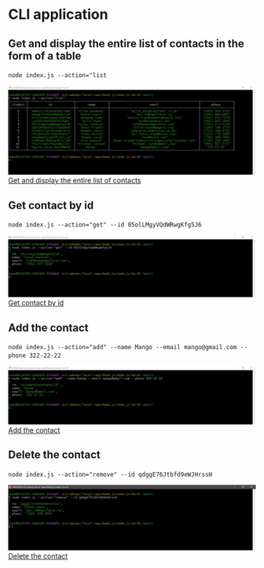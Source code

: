 # CLI application

## Get and display the entire list of contacts in the form of a table

`node index.js --action="list`

![Get and display the entire list of contacts](./assets/list.JPG)
[Get and display the entire list of contacts](https://monosnap.com/file/7Mk4J0sN8Eg9w2nUBMBXWIvAIANQvV)

## Get contact by id

`node index.js --action="get" --id 05olLMgyVQdWRwgKfg5J6`

![Get contact by id](./assets/get.JPG)
[Get contact by id](https://monosnap.com/file/Kbjuff3RoUu5eV216zCLQKEb8AdHEv)

## Add the contact

`node index.js --action="add" --name Mango --email mango@gmail.com --phone 322-22-22`

![Add the contact](./assets/add.JPG)
[Add the contact](https://monosnap.com/file/HjrymJHjaLuj7HMMJhKM1tS2VzAieE)

## Delete the contact

`node index.js --action="remove" --id qdggE76Jtbfd9eWJHrssH`

![Delete the contact](./assets/remove.JPG)
[Delete the contact](https://monosnap.com/file/5u47eSs3iDtGMsP3G7hC3dXFY5ealF)
